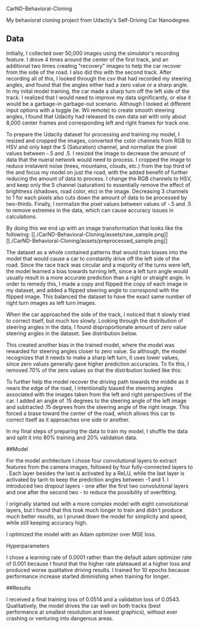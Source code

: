 CarND-Behavioral-Cloning

My behavioral cloning project from Udactiy's Self-Driving Car Nanodegree.

## Data

Initially, I collected over 50,000 images using the simulator's recording feature. I drove 4 times around the center of the first track, and an additional two times creating "recovery" images to help the car recover from the side of the road. I also did this with the second track. After recording all of this, I looked through the csv that had recorded my steering angles, and found that the angles either had a zero value or a sharp angle. In my inital model training, the car made a sharp turn off the left side of the track. I realized that I would need to improve my data significantly, or else it would be a garbage-in garbage-out scenario. Although I looked at different input options with a toggle (ie. Wii remote) to create smooth steering angles, I found that Udacity had released its own data set with only about 8,000 center frames and corresponding left and right frames for track one.

To prepare the Udacity dataset for processing and training my model, I resized and cropped the images, converted the color channels from RGB to HSV and only kept the S (Saturation) channel, and normalize the pixel values between -.5 and .5. I resized the image to decrease the amount of data that the nueral network would need to process. I cropped the image to reduce irrelavent noise (trees, mountains, clouds, etc.) from the top third of the and focus my model on just the road, with the added benefit of further reducing the amount of data to process. I change the RGB channels to HSV, and keep only the S channel (saturation) to essentially remove the effect of brightness (shadows, road color, etc) in the image. Decreasing 3 channels to 1 for each pixels also cuts down the amount of data to be processed by two-thirds. Finally, I normalize the pixel values between values of -.5 and .5 to remove extremes in the data, which can cause accuracy issues in calculations. 

By doing this we end up with an image transformation that looks like the following:
[[./CarND-Behavioral-Cloning/assets/raw_sample.png]]
[[./CarND-Behavioral-Cloning/assets/preprocessed_sample.png]]


The dataset as a whole contained patterns that would train biases into the model that would cause a car to constantly drive off the left side of the road. Since the race track was circular and a majority of the turns were left, the model learned a bias towards turning left, since a left turn angle would usually result in a more accurate prediction than a right or straight angle. In order to remedy this, I made a copy and flipped the copy of each image in my dataset, and added a flipped steering angle to correspond with the flipped image. This balanced the dataset to have the exact same number of right turn images as left turn images. 

When the car approached the side of the track, I noticed that it slowly tried to correct itself, but much too slowly. Looking through the distribution of steering angles in the data, I found disproportionate amount of zero value steering angles in the dataset. See distribution below.

This created another bias in the trained model, where the model was rewarded for steering angles closer to zero value. So although, the model recognizes that it needs to make a sharp left turn, it uses lower values, since zero values generally gave higher prediction accuracies. To fix this, I removed 70% of the zero values so that the distribution looked like this:


To further help the model recover the driving path towards the middle as it nears the edge of the road, I intentionally biased the steering angles associated with the images taken from the left and right perspectives of the car. I added an angle of .15 degrees to the steering angle of the left image and subtracted .15 degrees from the steering angle of the right image. This forced a biase toward the center of the road, which allows this car to correct itself as it approaches one side or another.

In my final steps of preparing the data to train my model, I shuffle the data and split it into 80% training and 20% validation data.

##Model

For the model architecture I chose four convolutional layers to extract features from the camera images, followed by four fully-connected layers to . Each layer besides the last is activated by a ReLU, while the last layer is activated by tanh to keep the prediction angles between -1 and 1. I introduced two dropout layers - one after the first two convolutional layers and one after the second two - to reduce the possibility of overfitting.

I originally started out with a more complex model with eight convolutional layers, but I found that this took much longer to train and didn't produce much better results, so I pruned down the model for simplicity and speed, while still keeping accuracy high.

I optimized the model with an Adam optimizer over MSE loss.

Hyperparameters

I chose a learning rate of 0.0001 rather than the default adam optimizer rate of 0.001 because I found that the higher rate plateaued at a higher loss and produced worse qualitative driving results. I trained for 10 epochs because performance increase started diminishing when training for longer.

##Results

I received a final training loss of 0.0514 and a validation loss of 0.0543. Qualitatively, the model drives the car well on both tracks (best performance at smallest resolution and lowest graphics), without ever crashing or venturing into dangerous areas.